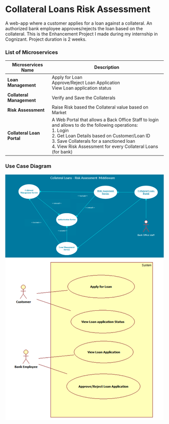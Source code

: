 # Collateral Loans Risk Assessment

A web-app where a customer applies for a loan against a collateral. An authorized bank employee approves/rejects the loan based on the collateral. This is the Enhancement Project I made during my internship in Cognizant. Project duration is 2 weeks.

### List of Microservices

| Microservices Name         | Description                                                                                                                                                                                                                                                                     |
|----------------------------|---------------------------------------------------------------------------------------------------------------------------------------------------------------------------------------------------------------------------------------------------------------------------------|
| **Loan Management**        | Apply for Loan<br/>Approve/Reject Loan Application<br/>View Loan application status                                                                                                                                                                                             |
| **Collateral Management**  | Verify and Save the Collaterals                                                                                                                                                                                                                                                 |
| **Risk Assessment**        | Raise Risk based the Collateral value based on Market                                                                                                                                                                                                                           |
| **Collateral Loan Portal** | A Web Portal that allows a Back Office Staff to login and allows to do the following operations:<br/>1. Login<br/>2. Get Loan Details based on Customer/Loan ID<br/>3. Save Collaterals for a sanctioned loan<br/>4. View Risk Assessment for every Collateral Loans (for bank) |

### Use Case Diagram
![img.png](img.png)
![img_1.png](img_1.png)